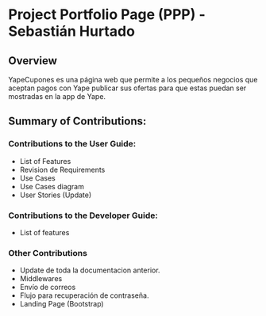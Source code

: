 # Project Portfolio Page (PPP) - Sebastián Hurtado

## Overview

YapeCupones es una página web que permite a los pequeños negocios que aceptan
pagos con Yape publicar sus ofertas para que estas puedan ser mostradas en la
app de Yape.

## Summary of Contributions:

### Contributions to the User Guide:

- List of Features
- Revision de Requirements
- Use Cases
- Use Cases diagram
- User Stories (Update)

### Contributions to the Developer Guide:

- List of features

### Other Contributions

- Update de toda la documentacion anterior.
- Middlewares
- Envío de correos
- Flujo para recuperación de contraseña.
- Landing Page (Bootstrap)
